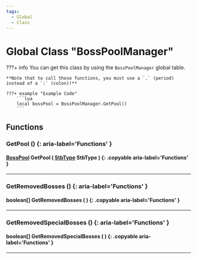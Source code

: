 ```yaml
---
tags:
  - Global
  - Class
---
```

# Global Class "BossPoolManager"

???+ info
    You can get this class by using the `BossPoolManager` global table.

    **Note that to call these functions, you must use a `.` (period) instead of a `:` (colon)!**
    
    ???+ example "Example Code"
        ```lua
        local bossPool = BossPoolManager.GetPool()
        ```
        
## Functions

### GetPool () {: aria-label='Functions' }
#### [BossPool](BossPool.md) GetPool ( [StbType](enums/StbType.md) StbType ) {: .copyable aria-label='Functions' }

___
### GetRemovedBosses () {: aria-label='Functions' }
#### boolean[] GetRemovedBosses ( ) {: .copyable aria-label='Functions' }

___
### GetRemovedSpecialBosses () {: aria-label='Functions' }
#### boolean[] GetRemovedSpecialBosses ( ) {: .copyable aria-label='Functions' }

___